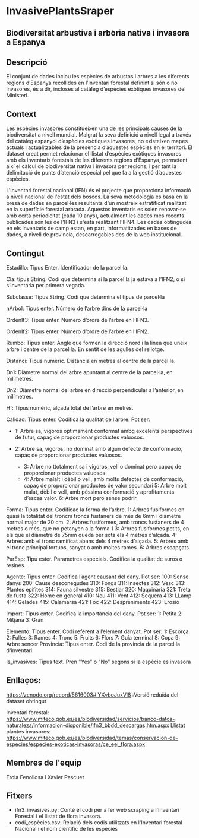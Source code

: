 # InvasivePlantsSraper

## Biodiversitat arbustiva i arbòria nativa i invasora a Espanya
## Descripció
El conjunt de dades inclou les espècies de arbustos i arbres a les diferents regions d’Espanya recollides en l’Inventari forestal definint si són o no invasores, és a dir, incloses al catàleg d’espècies exòtiques invasores del Ministeri.

## Context
Les espècies invasores constitueixen una de les principals causes de la biodiversitat a nivell mundial. Malgrat la seva definició a nivell legal a través del catàleg espanyol d’espècies exòtiques invasores, no existeixen mapes actuals i actualitzables de la presència d’aquestes espècies en el territori. El dataset creat permet relacionar el llistat d’espècies exòtiques invasores amb els inventaris forestals de les diferents regions d’Espanya, permetent així el càlcul de biodiversitat nativa i invasora per regions, i per tant la delimitació de punts d’atenció especial pel que fa a la gestió d’aquestes espècies. 

L'Inventari forestal nacional (IFN) és el projecte que proporciona informació a nivell nacional de l'estat dels boscos. La seva metodologia es basa en la presa de dades en parcel·les resultants d'un mostreix estratificat realitzat en la superfície forestal arbrada. Aquestos inventaris es solen renovar-se amb certa periodicitat (cada 10 anys), actualment les dades mes recents publicades són les de l'IFN3 i s'està realitzant l'IFN4.
Les dades obtingudes en els inventaris de camp estan, en part, informatitzades en bases de dades, a nivell de provincia, descarregables des de la web institucional.

## Contingut 
Estadillo: Tipus Enter. Identificador de la parcel·la.

Cla: tipus String. Codi que determina si la parcel·la ja estava a l’IFN2, o si s’inventaria per primera vegada.

Subclasse: Tipus String. Codi que determina el tipus de parcel·la

nArbol: Tipus enter. Número de l’arbre dins de la parcel·la

OrdenIf3: Tipus enter. Número d’ordre de l’arbre en l’IFN3.

OrdenIf2: Tipus enter. Número d’ordre de l’arbre en l’IFN2.

Rumbo: Tipus enter. Angle que formen la direcció nord i la linea que uneix arbre i centre de la parcel·la. En sentit de les agulles del rellotge.

Distanci: Tipus numèric. Distància en metres al centre de la parcel·la.

Dn1: Diàmetre normal del arbre apuntant al centre de la parcel·la, en milímetres.

Dn2: Diàmetre normal del arbre en direcció perpendicular a l’anterior, en milímetres.

Hf: Tipus numèric, alçada total de l’arbre en metres.

Calidad: Tipus enter. Codifica la qualitat de l’arbre. Pot ser:
- 1: Arbre sa, vigorós òptimament conformat ambg excelents perspectives de futur, capaç de proporcionar productes valuosos. 
- 2: Arbre sa, vigorós, no dominat amb algun defecte de conformació, capaç de proporcionar productes valuosos.
  
  - 3: Arbre no ttotalment sa i vigoros, vell o dominat pero capaç de proporcionar productes valuosos
  - 4: Arbre malalt i dèbil o vell, amb molts defectes de conformació, capaç de proporcionar productes de valor secundari
  5: Arbre molt malat, dèbil o vell, amb pèssima conformació y aprofitaments d’escas valor.
  6: Arbre mort pero sense podrir.
  
Forma: Tipus enter. Codificac la forma de l’arbre.
  1: Arbres fusiformes en quasi la totalitat del troncm troncs fustaners de més de 6mm i diàmetre normal major de 20 cm.
  2: Arbres fusiformes, amb troncs fustaners de 4 metres o més, que no petanyen a la forma 1
  3: Arbres fusiformes petits, en els que el diàmetre de 75mm queda per sota els 4 metres d’alçada.
  4: Arbres amb el tronc ramificat abans dels 4 metres d’alçada.
  5: Arbres amb el tronc principal tortuos, sanyat o amb moltes rames.
  6: Arbres escapçats.
  
ParEsp: Tipu ester. Parametres especials. Codifica la qualitat de suros o resines.

Agente: Tipus enter. Codifica l’agent causant del dany. Pot ser:
  100: Sense danys
  200: Cause desconegudes
  310: Fongs
  311: Insectes
  312: Vesc
  313: Plantes epífites
  314: Fauna silvestre
  315: Bestiar
  320: Maquinària
  321: Treta de fusta
  322: Home en general
  410: Neu
  411: Vent
  412: Sequera
  413: LLamp
  414: Gelades
  415: Calamarsa
  421: Foc
  422: Despreniments
  423: Erosió
  
Import: Tipus enter. Codifica la importància del dany. Pot ser:
  1: Petita
  2: Mitjana
  3: Gran
  
Elemento: Tipus enter. Codi referent a l’element danyat. Pot ser:
  1: Escorça
  2: Fulles
  3: Rames
  4: Tronc
  5: Fruits
  6: Flors
  7: Guía terminal
  8: Copa
  9: Arbre sencer
Provincia: Tipus enter. Codi de la provincia de la parcel·la d'inventari

Is_invasives: Tipus text. Pren "Yes" o "No" segons si la espècie es invasora 

## Enllaços:
https://zenodo.org/record/5616003#.YXvboJuxVl8 :Versió reduïda del dataset obtingut

Inventari forestal: https://www.miteco.gob.es/es/biodiversidad/servicios/banco-datos-naturaleza/informacion-disponible/ifn3_bbdd_descargas.htm.aspx
Llistat plantes invasores: https://www.miteco.gob.es/es/biodiversidad/temas/conservacion-de-especies/especies-exoticas-invasoras/ce_eei_flora.aspx

## Membres de l'equip
Erola Fenollosa i Xavier Pascuet

## Fitxers
- ifn3_invasives.py: Conté el codi per a fer web scraping a l'Inventari Forestal i el llistat de flora invasora.
- codi_espècies.csv: Relació dels codis utilitzats en l'Inventari forestal Nacional i el nom científic de les espècies
